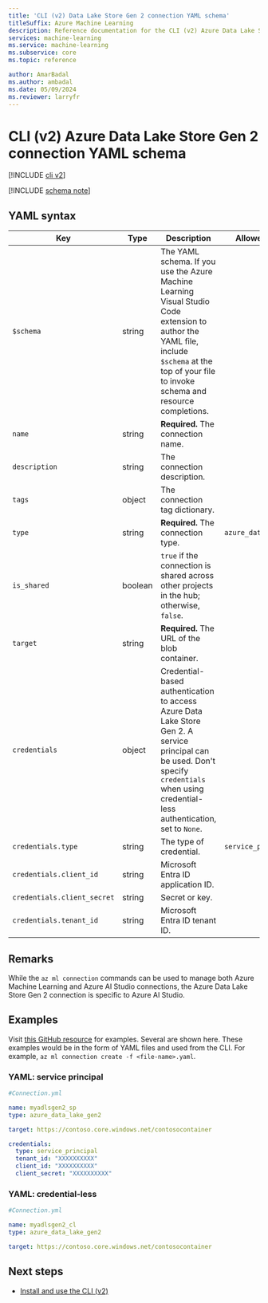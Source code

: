 ```yaml
---
title: 'CLI (v2) Data Lake Store Gen 2 connection YAML schema'
titleSuffix: Azure Machine Learning
description: Reference documentation for the CLI (v2) Azure Data Lake Store Gen 2 connections YAML schema.
services: machine-learning
ms.service: machine-learning
ms.subservice: core
ms.topic: reference

author: AmarBadal
ms.author: ambadal
ms.date: 05/09/2024
ms.reviewer: larryfr
---
```


# CLI (v2) Azure Data Lake Store Gen 2 connection YAML schema

[!INCLUDE [cli v2](includes/machine-learning-cli-v2.md)]

[!INCLUDE [schema note](includes/machine-learning-preview-old-json-schema-note.md)]

## YAML syntax

| Key | Type | Description | Allowed values | Default value |
| --- | ---- | ----------- | -------------- | ------------- |
| `$schema` | string | The YAML schema. If you use the Azure Machine Learning Visual Studio Code extension to author the YAML file, include `$schema` at the top of your file to invoke schema and resource completions. | | |
| `name` | string | **Required.** The connection name. | | |
| `description` | string | The connection description. | | |
| `tags` | object | The connection tag dictionary. | | |
| `type` | string | **Required.** The connection type. | `azure_data_lake_gen2` | `azure_data_lake_gen2` |
| `is_shared` | boolean | `true` if the connection is shared across other projects in the hub; otherwise, `false`. | | `true` |
| `target` | string | **Required.** The URL of the blob container. | | |
| `credentials` | object | Credential-based authentication to access Azure Data Lake Store Gen 2. A service principal can be used. Don't specify `credentials` when using credential-less authentication, set to `None`. | | |
| `credentials.type` | string | The type of credential. | `service_principal` | |
| `credentials.client_id` | string | Microsoft Entra ID application ID. | | |
| `credentials.client_secret` | string | Secret or key. | | |
| `credentials.tenant_id` | string | Microsoft Entra ID tenant ID. | | |


## Remarks

While the `az ml connection` commands can be used to manage both Azure Machine Learning and Azure AI Studio connections, the Azure Data Lake Store Gen 2 connection is specific to Azure AI Studio.

## Examples

Visit [this GitHub resource]() for examples. Several are shown here. These examples would be in the form of YAML files and used from the CLI. For example, `az ml connection create -f <file-name>.yaml`. 

### YAML: service principal

```yml
#Connection.yml

name: myadlsgen2_sp
type: azure_data_lake_gen2

target: https://contoso.core.windows.net/contosocontainer

credentials:
  type: service_principal
  tenant_id: "XXXXXXXXXX"
  client_id: "XXXXXXXXXX"
  client_secret: "XXXXXXXXXX"
```

### YAML: credential-less

```yml
#Connection.yml

name: myadlsgen2_cl
type: azure_data_lake_gen2

target: https://contoso.core.windows.net/contosocontainer
```

## Next steps

- [Install and use the CLI (v2)](how-to-configure-cli.md)